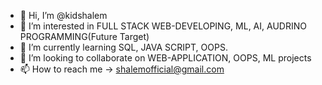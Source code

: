 - 👋 Hi, I’m @kidshalem
- 👀 I’m interested in FULL STACK WEB-DEVELOPING, ML, AI, AUDRINO PROGRAMMING(Future Target) 
- 🌱 I’m currently learning SQL, JAVA SCRIPT, OOPS.
- 💞️ I’m looking to collaborate on WEB-APPLICATION, OOPS, ML  projects
- 📫 How to reach me -> shalemofficial@gmail.com

<!---
kidshalem/kidshalem is a ✨ special ✨ repository because its `README.md` (this file) appears on your GitHub profile.
You can click the Preview link to take a look at your changes.
--->
